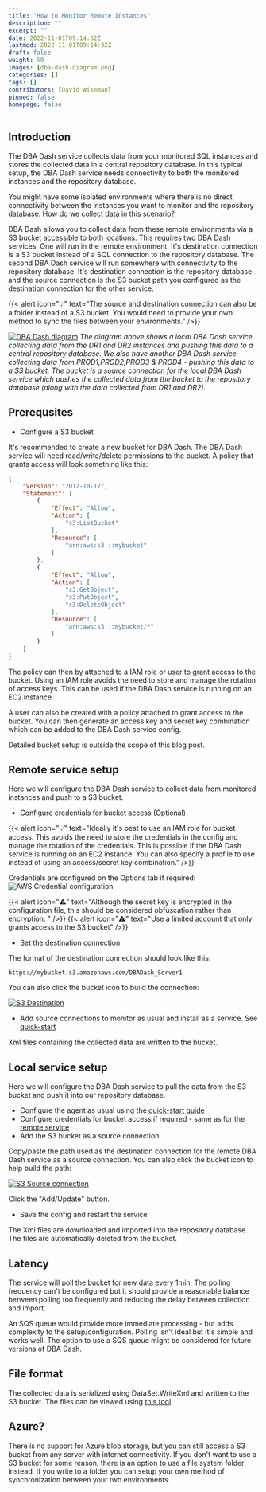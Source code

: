 ```yaml
---
title: "How to Monitor Remote Instances"
description: ""
excerpt: ""
date: 2022-11-01T09:14:32Z
lastmod: 2022-11-01T09:14:32Z
draft: false
weight: 50
images: [dba-dash-diagram.png]
categories: []
tags: []
contributors: [David Wiseman]
pinned: false
homepage: false
---
```

## Introduction

The DBA Dash service collects data from your monitored SQL instances and stores the collected data in a central repository database.  In this typical setup, the DBA Dash service needs connectivity to both the monitored instances and the repository database.  

You might have some isolated environments where there is no direct connectivity between the instances you want to monitor and the repository database.  How do we collect data in this scenario?

DBA Dash allows you to collect data from these remote environments via a [S3 bucket](https://aws.amazon.com/s3/) accessible to both locations.  This requires two DBA Dash services.  One will run in the remote environment.  It's destination connection is a S3 bucket instead of a SQL connection to the repository database. The second DBA Dash service will run somewhere with connectivity to the repository database.  It's destination connection is the repository database and the source connection is the S3 bucket path you configured as the destination connection for the other service.

{{< alert icon="💡" text="The source and destination connection can also be a folder instead of a S3 bucket.  You would need to provide your own method to sync the files between your environments." />}}

[![DBA Dash diagram](dba-dash-diagram.png)](dba-dash-diagram.png)
*The diagram above shows a local DBA Dash service collecting data from the DR1 and DR2 instances and pushing this data to a central repository database.  We also have another DBA Dash service collecting data from PROD1,PROD2,PROD3 & PROD4 - pushing this data to a S3 bucket.  The bucket is a source connection for the local DBA Dash service which pushes the collected data from the bucket to the repository database (along with the data collected from DR1 and DR2).*

## Prerequsites

* Configure a S3 bucket

It's recommended to create a new bucket for DBA Dash.  The DBA Dash service will need read/write/delete permissions to the bucket.  A policy that grants access will look something like this:

```json
{
    "Version": "2012-10-17",
    "Statement": [
        {
            "Effect": "Allow",
            "Action": [
                "s3:ListBucket"
            ],
            "Resource": [
                "arn:aws:s3:::mybucket"
            ]
        },
        {
            "Effect": "Allow",
            "Action": [
                "s3:GetObject",
                "s3:PutObject",
                "s3:DeleteObject"
            ],
            "Resource": [
                "arn:aws:s3:::mybucket/*"
            ]
        }
    ]
}
```

The policy can then by attached to a IAM role or user to grant access to the bucket.  Using an IAM role avoids the need to store and manage the rotation of access keys.  This can be used if the DBA Dash service is running on an EC2 instance.  

A user can also be created with a policy attached to grant access to the bucket.  You can then generate an access key and secret key combination which can be added to the DBA Dash service config.

Detailed bucket setup is outside the scope of this blog post.

## Remote service setup

Here we will configure the DBA Dash service to collect data from monitored instances and push to a S3 bucket.

* Configure credentials for bucket access (Optional)

{{< alert icon="💡" text="Ideally it's best to use an IAM role for bucket access.  This avoids the need to store the credentials in the config and manage the rotation of the credentials.  This is possible if the DBA Dash service is running on an EC2 instance.  You can also specify a profile to use instead of using an access/secret key combination." />}}

Credentials are configured on the Options tab if required:
![AWS Credential configuration](aws-cred.png)

{{< alert icon="⚠️" text="Although the secret key is encrypted in the configuration file, this should be considered obfuscation rather than encryption. " />}}
{{< alert icon="⚠️" text="Use a limited account that only grants access to the S3 bucket" />}}

* Set the destination connection:

The format of the destination connection should look like this:

`https://mybucket.s3.amazonaws.com/DBADash_Server1`

You can also click the bucket icon to build the connection:

[![S3 Destination](s3-destination.png)](s3-destination.png)

* Add source connections to monitor as usual and install as a service.  See [quick-start](/docs/setup/quick-start)

Xml files containing the collected data are written to the bucket.

## Local service setup

Here we will configure the DBA Dash service to pull the data from the S3 bucket and push it into our repository database.

* Configure the agent as usual using the [quick-start guide](/docs/setup/quick-start)
* Configure credentials for bucket access if required - same as for the [remote service](#remote-service-setup)
* Add the S3 bucket as a source connection

Copy/paste the path used as the destination connection for the remote DBA Dash service as a source connection.  You can also click the bucket icon to help build the path:

[![S3 Source connection](s3-source.png)](s3-source.png)

Click the "Add/Update" button.

* Save the config and restart the service

The Xml files are downloaded and imported into the repository database.  The files are automatically deleted from the bucket.

## Latency

The service will poll the bucket for new data every 1min. The polling frequency can't be configured but it should provide a reasonable balance between polling too frequently and reducing the delay between collection and import.  

An SQS queue would provide more immediate processing - but adds complexity to the setup/configuration.  Polling isn't ideal but it's simple and works well.  The option to use a SQS queue might be considered for future versions of DBA Dash.

## File format

The collected data is serialized using DataSet.WriteXml and written to the S3 bucket.  The files can be viewed using [this tool](https://github.com/trimble-oss/serialized-dataset-viewer).

## Azure?

There is no support for Azure blob storage, but you can still access a S3 bucket from any server with internet connectivity.  If you don't want to use a S3 bucket for some reason, there is an option to use a file system folder instead. If you write to a folder you can setup your own method of synchronization between your two environments.
